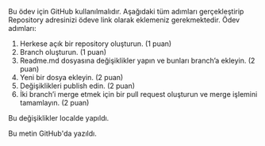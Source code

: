 Bu ödev için GitHub kullanılmalıdır. Aşağıdaki tüm adımları gerçekleştirip Repository adresinizi ödeve link
olarak eklemeniz gerekmektedir.
Ödev adımları:

1. Herkese açık bir repository oluşturun. (1 puan)
2. Branch oluşturun. (1 puan)
3. Readme.md dosyasına değişiklikler yapın ve bunları branch’a ekleyin. (2 puan)
4. Yeni bir dosya ekleyin. (2 puan)
5. Değişiklikleri publish edin. (2 puan)
6. İki branch’i merge etmek için bir pull request oluşturun ve merge işlemini tamamlayın. (2 puan)

Bu değişiklikler localde yapıldı. 

Bu metin GitHub'da yazıldı. 
